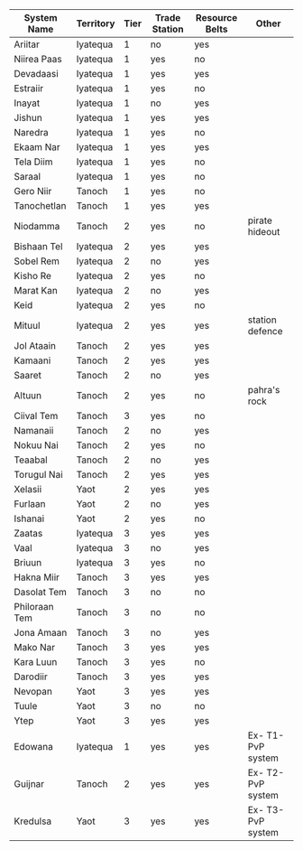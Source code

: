 | System Name   | Territory | Tier | Trade Station | Resource Belts | Other           |
|-|-|-|-|-|-|
| Ariitar       | Iyatequa  | 1    | no            | yes            |                 |
| Niirea Paas   | Iyatequa  | 1    | yes           | no             |                 |
| Devadaasi     | Iyatequa  | 1    | yes           | yes            |                 |
| Estraiir      | Iyatequa  | 1    | yes           | no             |                 |
| Inayat        | Iyatequa  | 1    | no            | yes            |                 |
| Jishun        | Iyatequa  | 1    | yes           | yes            |                 |
| Naredra       | Iyatequa  | 1    | yes           | no             |                 |
| Ekaam Nar     | Iyatequa  | 1    | yes           | yes            |                 |
| Tela Diim     | Iyatequa  | 1    | yes           | no             |                 |
| Saraal        | Iyatequa  | 1    | yes           | no             |                 |
| Gero Niir     | Tanoch    | 1    | yes           | no             |                 |
| Tanochetlan   | Tanoch    | 1    | yes           | yes            |                 |
| Niodamma      | Tanoch    | 2    | yes           | no             | pirate hideout  |
| Bishaan Tel   | Iyatequa  | 2    | yes           | yes            |                 |
| Sobel Rem     | Iyatequa  | 2    | no            | yes            |                 |
| Kisho Re      | Iyatequa  | 2    | yes           | no             |                 |
| Marat Kan     | Iyatequa  | 2    | no            | yes            |                 |
| Keid          | Iyatequa  | 2    | yes           | no             |                 |
| Mituul        | Iyatequa  | 2    | yes           | yes            | station defence |
| Jol Ataain    | Tanoch    | 2    | yes           | yes            |                 |
| Kamaani       | Tanoch    | 2    | yes           | yes            |                 |
| Saaret        | Tanoch    | 2    | no            | yes            |                 |
| Altuun        | Tanoch    | 2    | yes           | no             | pahra's rock    |
| Ciival Tem    | Tanoch    | 3    | yes           | no             |                 |
| Namanaii      | Tanoch    | 2    | no            | yes            |                 |
| Nokuu Nai     | Tanoch    | 2    | yes           | no             |                 |
| Teaabal       | Tanoch    | 2    | no            | yes            |                 |
| Torugul Nai   | Tanoch    | 2    | yes           | yes            |                 |
| Xelasii       | Yaot      | 2    | yes           | yes            |                 |
| Furlaan       | Yaot      | 2    | no            | yes            |                 |
| Ishanai       | Yaot      | 2    | yes           | no             |                 |
| Zaatas        | Iyatequa  | 3    | yes           | yes            |                 |
| Vaal          | Iyatequa  | 3    | no            | yes            |                 |
| Briuun        | Iyatequa  | 3    | yes           | no             |                 |
| Hakna Miir    | Tanoch    | 3    | yes           | yes            |                 |
| Dasolat Tem   | Tanoch    | 3    | no            | no             |                 |
| Philoraan Tem | Tanoch    | 3    | no            | no             |                 |
| Jona Amaan    | Tanoch    | 3    | no            | yes            |                 |
| Mako Nar      | Tanoch    | 3    | yes           | yes            |                 |
| Kara Luun     | Tanoch    | 3    | yes           | no             |                 |
| Darodiir      | Tanoch    | 3    | yes           | yes            |                 |
| Nevopan       | Yaot      | 3    | yes           | yes            |                 |
| Tuule         | Yaot      | 3    | no            | no             |                 |
| Ytep          | Yaot      | 3    | yes           | yes            |                 |
| Edowana       | Iyatequa  | 1    | yes           | yes            | Ex- T1-PvP system   |
| Guijnar       | Tanoch    | 2    | yes           | yes            | Ex- T2-PvP system   |
| Kredulsa      | Yaot      | 3    | yes           | yes            | Ex- T3-PvP system   |
